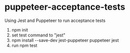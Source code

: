 # puppeteer-acceptance-tests
Using Jest and Puppeteer to run acceptance tests

1) npm init
2) set test command to "jest"
3) npm install --save-dev jest-puppeteer puppeteer jest
4) run npm test
